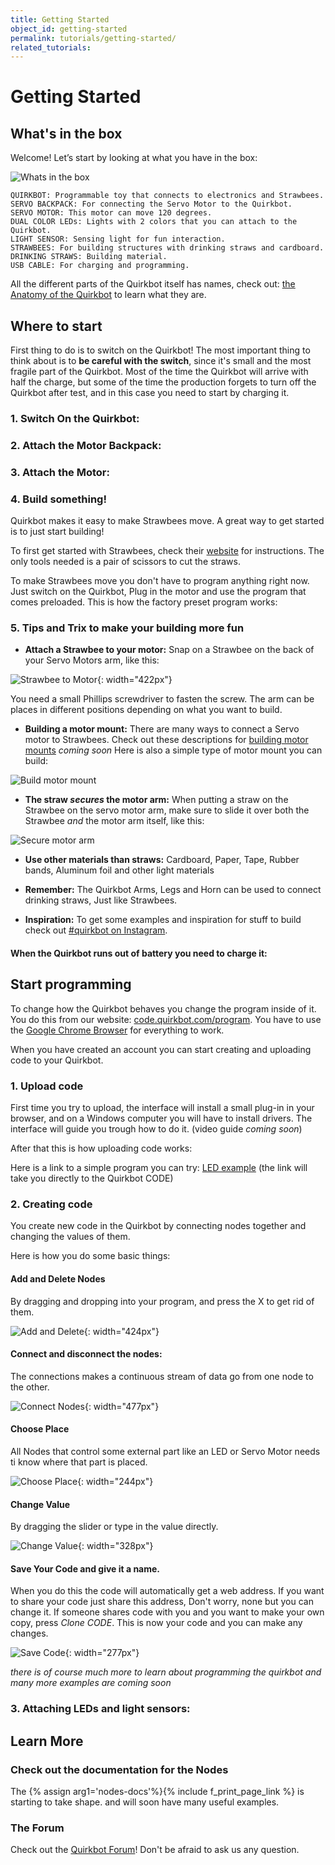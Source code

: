 ```yaml
---
title: Getting Started
object_id: getting-started
permalink: tutorials/getting-started/
related_tutorials:
---
```


# Getting Started

## What's in the box
Welcome! Let’s start by looking at what you have in the box:

![Whats in the box]   

    QUIRKBOT: Programmable toy that connects to electronics and Strawbees.
    SERVO BACKPACK: For connecting the Servo Motor to the Quirkbot.
    SERVO MOTOR: This motor can move 120 degrees.
    DUAL COLOR LEDs: Lights with 2 colors that you can attach to the Quirkbot.
    LIGHT SENSOR: Sensing light for fun interaction.
    STRAWBEES: For building structures with drinking straws and cardboard.
    DRINKING STRAWS: Building material.
    USB CABLE: For charging and programming.

All the different parts of the Quirkbot itself has names, check out: [the Anatomy of the Quirkbot](https://github.com/Quirkbot/QuirkbotDocumentation/blob/master/Hardware/Quirkbot_anatomy.pdf) to learn what they are.

## Where to start

First thing to do is to switch on the Quirkbot! The most important thing to think about is to **be careful with the switch**, since it's small and the most fragile part of the Quirkbot. Most of the time the Quirkbot will arrive with half the charge, but some of the time the production forgets to turn off the Quirkbot after test, and in this case you need to start by charging it.

### 1. Switch On the Quirkbot:

<p class="google-youtube"><google-youtube video-id="GkSwaykm1vs" fluid rel="0"></google-youtube></p>


### 2. Attach the Motor Backpack:

<p class="google-youtube"><google-youtube video-id="XO3nd1q9Yx4" fluid rel="0"></google-youtube></p>


### 3. Attach the Motor:

<p class="google-youtube"><google-youtube video-id="wWDKuAK6-ok" fluid rel="0"></google-youtube></p>


### 4. Build something!

Quirkbot makes it easy to make Strawbees move. A great way to get started is to just start building!

To first get started with Strawbees, check their [website](http://strawbees.com) for instructions. The only tools needed is a pair of scissors to cut the straws.

To make Strawbees move you don't have to program anything right now. Just switch on the Quirkbot, Plug in the motor and use the program that comes preloaded. This is how the factory preset program works:

<p class="google-youtube"><google-youtube video-id="4HHj5UaTJuU" fluid rel="0"></google-youtube></p>


### 5. Tips and Trix to make your building more fun

- **Attach a Strawbee to your motor:** Snap on a Strawbee on the back of your Servo Motors arm, like this:

![Strawbee to Motor]{: width="422px"}

You need a small Phillips screwdriver to fasten the screw. The arm can be places in different positions depending on what you want to build.


- **Building a motor mount:** There are many ways to connect a Servo motor to Strawbees. Check out these descriptions for [building motor mounts]() *coming soon* Here is also a simple type of motor mount you can build:

![Build motor mount]

- **The straw *secures* the motor arm:** When putting a straw on the Strawbee on the servo motor arm, make sure to slide it over both the Strawbee *and* the motor arm itself, like this:

![Secure motor arm]

- **Use other materials than straws:** Cardboard, Paper, Tape, Rubber bands, Aluminum foil and other light materials

- **Remember:** The Quirkbot Arms, Legs and Horn can be used to connect drinking straws, Just like Strawbees.

- **Inspiration:** To get some examples and inspiration for stuff to build check out [#quirkbot on Instagram](https://www.instagram.com/explore/tags/quirkbot/).

#### When the Quirkbot runs out of battery you need to charge it:

<p class="google-youtube"><google-youtube video-id="DyBdUnRJQzo" fluid rel="0"></google-youtube></p>

## Start programming


To change how the Quirkbot behaves you change the program inside of it. You do this from our website: [code.quirkbot.com/program](http://code.quirkbot.com/program/). You have to use the [Google Chrome Browser](https://www.google.com/chrome/) for everything to work.

When you have created an account you can start creating and uploading code to your Quirkbot.

### 1. Upload code

First time you try to upload, the interface will install a small plug-in in your browser, and on a Windows computer you will have to install drivers. The interface will guide you trough how to do it. (video guide *coming soon*)

After that this is how uploading code works:

<p class="google-youtube"><google-youtube video-id="Wz-Hy0kfnHo" fluid rel="0"></google-youtube></p>

Here is a link to a simple program you can try: [LED example](http://code.quirkbot.com/program/#!/5655f35bd66de10100d133a9) (the link will take you directly to the Quirkbot CODE)

### 2. Creating code

You create new code in the Quirkbot by connecting nodes together and changing the values of them.

Here is how you do some basic things:

#### Add and Delete Nodes
By dragging and dropping into your program, and press the X to get rid of them.

![Add and Delete]{: width="424px"}

#### Connect and disconnect the nodes:
The connections makes a continuous stream of data go from one node to the other.

![Connect Nodes]{: width="477px"}

#### Choose Place
All Nodes that control some external part like an LED or Servo Motor needs ti know where that part is placed.

![Choose Place]{: width="244px"}

#### Change Value
By dragging the slider or type in the value directly.

![Change Value]{: width="328px"}

#### Save Your Code and give it a name.
When you do this the code will automatically get a web address. If you want to share your code just share this address, Don't worry, none but you can change it. If someone shares code with you and you want to make your own copy, press *Clone CODE*. This is now your code and you can make any changes.

![Save Code]{: width="277px"}


*there is of course much more to learn about programming the quirkbot and many more examples are coming soon*


### 3. Attaching LEDs and light sensors:

<p class="google-youtube"><google-youtube video-id="i8j6pVTig60" fluid rel="0"></google-youtube></p>


## Learn More

### Check out the documentation for the Nodes

The {% assign arg1='nodes-docs'%}{% include f_print_page_link %} is starting to take shape. and will soon have many useful examples.

### The Forum

Check out the [Quirkbot Forum](http://forum.quirkbot.com/)! Don't be afraid to ask us any question.

[Strawbee to Motor]: {{r_base_url}}/content-assets/documentation/getting-started/strawbee_to_motor.jpg
[Whats in the box]: {{r_base_url}}/content-assets/documentation/getting-started/whats_in_the_box.jpg
[Build motor mount]: {{r_base_url}}/content-assets/documentation/getting-started/build_motor_mount.jpg
[Secure motor arm]: {{r_base_url}}/content-assets/documentation/getting-started/secure_motor_arm.jpg


[Add and Delete]: {{r_base_url}}/content-assets/documentation/gif/add_delete.gif
[Connect Nodes]: {{r_base_url}}/content-assets/documentation/gif/connect_nodes.gif
[Choose Place]: {{r_base_url}}/content-assets/documentation/gif/choose_place.gif
[Change Value]: {{r_base_url}}/content-assets/documentation/gif/change_value.gif
[Save Code]: {{r_base_url}}/content-assets/documentation/gif/save_code.gif















